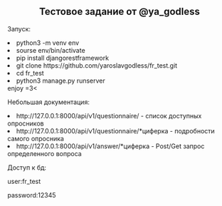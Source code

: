 <h2 align="center">Тестовое задание от @ya_godless</h2>

<p>Запуск:</p>
	<li>python3 -m venv env</li>
	<li>sourse env/bin/activate</li>
	<li>pip install djangorestframework</li>
	<li>git clone https://github.com/yaroslavgodless/fr_test.git</li>
	<li>cd fr_test</li>
	<li>python3 manage.py runserver</li>
enjoy =3<

<p>Небольшая документация:</p>
<li>http://127.0.0.1:8000/api/v1/questionnaire/ - список доступных опросников</li>
<li>http://127.0.0.1:8000/api/v1/questionnaire/*циферка - подробности самого опросника</li>
<li>http://127.0.0.1:8000/api/v1/answer/*циферка - Post/Get запрос определенного вопроса</li>



<p>Доступ к бд:</p>
user:fr_test

password:12345
